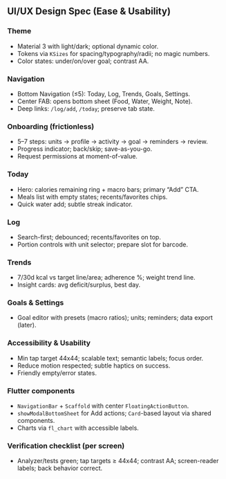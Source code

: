 ## UI/UX Design Spec (Ease & Usability)

### Theme
- Material 3 with light/dark; optional dynamic color.
- Tokens via `KSizes` for spacing/typography/radii; no magic numbers.
- Color states: under/on/over goal; contrast AA.

### Navigation
- Bottom Navigation (≤5): Today, Log, Trends, Goals, Settings.
- Center FAB: opens bottom sheet (Food, Water, Weight, Note).
- Deep links: `/log/add`, `/today`; preserve tab state.

### Onboarding (frictionless)
- 5–7 steps: units → profile → activity → goal → reminders → review.
- Progress indicator; back/skip; save-as-you-go.
- Request permissions at moment-of-value.

### Today
- Hero: calories remaining ring + macro bars; primary “Add” CTA.
- Meals list with empty states; recents/favorites chips.
- Quick water add; subtle streak indicator.

### Log
- Search-first; debounced; recents/favorites on top.
- Portion controls with unit selector; prepare slot for barcode.

### Trends
- 7/30d kcal vs target line/area; adherence %; weight trend line.
- Insight cards: avg deficit/surplus, best day.

### Goals & Settings
- Goal editor with presets (macro ratios); units; reminders; data export (later).

### Accessibility & Usability
- Min tap target 44x44; scalable text; semantic labels; focus order.
- Reduce motion respected; subtle haptics on success.
- Friendly empty/error states.

### Flutter components
- `NavigationBar` + `Scaffold` with center `FloatingActionButton`.
- `showModalBottomSheet` for Add actions; `Card`-based layout via shared components.
- Charts via `fl_chart` with accessible labels.

### Verification checklist (per screen)
- Analyzer/tests green; tap targets ≥ 44x44; contrast AA; screen-reader labels; back behavior correct.



